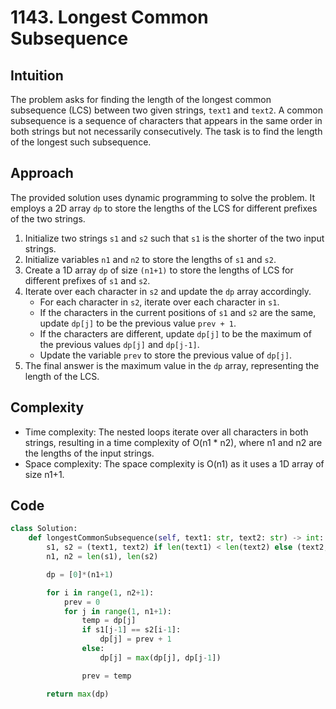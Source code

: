 # 1143. Longest Common Subsequence

## Intuition
The problem asks for finding the length of the longest common subsequence (LCS) between two given strings, `text1` and `text2`. A common subsequence is a sequence of characters that appears in the same order in both strings but not necessarily consecutively. The task is to find the length of the longest such subsequence.

## Approach
The provided solution uses dynamic programming to solve the problem. It employs a 2D array `dp` to store the lengths of the LCS for different prefixes of the two strings.

1. Initialize two strings `s1` and `s2` such that `s1` is the shorter of the two input strings.
2. Initialize variables `n1` and `n2` to store the lengths of `s1` and `s2`.
3. Create a 1D array `dp` of size `(n1+1)` to store the lengths of LCS for different prefixes of `s1` and `s2`.
4. Iterate over each character in `s2` and update the `dp` array accordingly.
    - For each character in `s2`, iterate over each character in `s1`.
    - If the characters in the current positions of `s1` and `s2` are the same, update `dp[j]` to be the previous value `prev + 1`.
    - If the characters are different, update `dp[j]` to be the maximum of the previous values `dp[j]` and `dp[j-1]`.
    - Update the variable `prev` to store the previous value of `dp[j]`.
5. The final answer is the maximum value in the `dp` array, representing the length of the LCS.

## Complexity
- Time complexity: The nested loops iterate over all characters in both strings, resulting in a time complexity of O(n1 * n2), where n1 and n2 are the lengths of the input strings.
- Space complexity: The space complexity is O(n1) as it uses a 1D array of size n1+1.

## Code
```python
class Solution:
    def longestCommonSubsequence(self, text1: str, text2: str) -> int:
        s1, s2 = (text1, text2) if len(text1) < len(text2) else (text2, text1)
        n1, n2 = len(s1), len(s2)

        dp = [0]*(n1+1)

        for i in range(1, n2+1):
            prev = 0
            for j in range(1, n1+1):
                temp = dp[j]
                if s1[j-1] == s2[i-1]:
                    dp[j] = prev + 1
                else:
                    dp[j] = max(dp[j], dp[j-1])

                prev = temp

        return max(dp)

